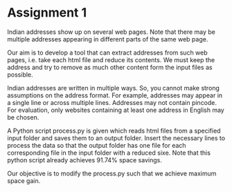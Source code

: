 # Assignment 1

Indian addresses show up on several web pages.  Note that there may be multiple addresses appearing in different parts of the same web page.

Our aim is to develop a tool that can extract addresses from such web pages, i.e. take each html file and reduce its contents. We must keep the address and try to remove as much other content form the input files as possible.

Indian addresses are written in multiple ways. So, you cannot make strong assumptions on the address format. For example, addresses may appear in a single line or across multiple lines. Addresses may not contain pincode. For evaluation, only websites containing at least one address in English may be chosen.

A Python script process.py is given which reads html files from a specified input folder and saves them to an output folder. Insert the necessary lines to process the data so that the output folder has one file for each corresponding file in the input folder with a reduced sixe. Note that this python script already achieves 91.74% space savings.  

Our objective is to modify the process.py such that we achieve maximum space gain.
